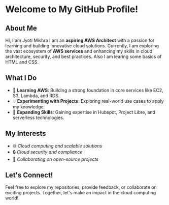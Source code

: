 # Welcome to My GitHub Profile!

## About Me

Hi, I'am Jyoti Mishra 
I am an **aspiring AWS Architect** with a passion for learning and building innovative cloud solutions. Currently, I am exploring the vast ecosystem of **AWS services** and enhancing my skills in cloud architecture, security, and best practices. Also I am learing some basics of HTML and CSS.

## What I Do
- 📖 **Learning AWS**: Building a strong foundation in core services like EC2, S3, Lambda, and RDS.  
- 💡 **Experimenting with Projects**: Exploring real-world use cases to apply my knowledge.  
- 🚀 **Expanding Skills**: Gaining expertise in Hubspot, Project Libre, and serverless technologies.  

## My Interests
- 🌐 *Cloud computing and scalable solutions*  
- 🔒 *Cloud security and compliance*
- 🤝 *Collaborating on open-source projects*

## Let's Connect!
Feel free to explore my repositories, provide feedback, or collaborate on exciting projects. Together, let's make an impact in the cloud computing world!  
